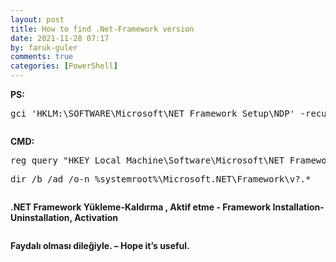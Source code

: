 ```yaml
---
layout: post
title: How to find .Net-Framework version
date: 2021-11-28 07:17
by: faruk-guler
comments: true
categories: [PowerShell]
---
```

<!-- wp:paragraph -->
<p><strong>PS: </strong></p>
<!-- /wp:paragraph -->

<!-- wp:preformatted -->
<pre class="wp-block-preformatted">gci 'HKLM:\SOFTWARE\Microsoft\NET Framework Setup\NDP' -recurse | gp -name Version -EA 0 | where { $_.PSChildName -match '^(?!S)\p{L}'} | select PSChildName, Version</pre>
<!-- /wp:preformatted -->

<!-- wp:image {"id":808,"sizeSlug":"large","linkDestination":"none"} -->
<figure class="wp-block-image size-large"><img src="https://farukguler.com/assets/post_images/2222.png?w=584" alt="" class="wp-image-808" /></figure>
<!-- /wp:image -->

<!-- wp:paragraph -->
<p><strong>CMD: </strong></p>
<!-- /wp:paragraph -->

<!-- wp:preformatted -->
<pre class="wp-block-preformatted">reg query "HKEY_Local_Machine\Software\Microsoft\NET Framework Setup\NDP</pre>
<!-- /wp:preformatted -->

<!-- wp:preformatted -->
<pre class="wp-block-preformatted">dir /b /ad /o-n %systemroot%\Microsoft.NET\Framework\v?.*</pre>
<!-- /wp:preformatted -->

<!-- wp:image {"id":810,"sizeSlug":"large","linkDestination":"none"} -->
<figure class="wp-block-image size-large"><img src="https://farukguler.com/assets/post_images/111.png?w=599" alt="" class="wp-image-810" /></figure>
<!-- /wp:image -->

<!-- wp:paragraph -->
<p><strong>.NET Framework Yükleme-Kaldırma , Aktif etme - Framework Installation-Uninstallation, Activation</strong></p>
<!-- /wp:paragraph -->

<!-- wp:image {"id":819,"sizeSlug":"large","linkDestination":"none","className":"is-resized"} -->
<figure class="wp-block-image size-large is-resized"><img src="https://farukguler.com/assets/post_images/333-1.png?w=1024" alt="" class="wp-image-819" /></figure>
<!-- /wp:image -->

<!-- wp:paragraph -->
<p><strong>Faydalı olması dileğiyle. – Hope it’s useful.</strong></p>
<!-- /wp:paragraph -->
